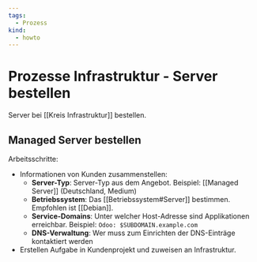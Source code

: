 ```yaml
---
tags:
  - Prozess
kind:
  - howto
---
```

# Prozesse Infrastruktur - Server bestellen

Server bei [[Kreis Infrastruktur]] bestellen.

## Managed Server bestellen

Arbeitsschritte:

* Informationen von Kunden zusammenstellen:
	* **Server-Typ**: Server-Typ aus dem Angebot. Beispiel: [[Managed Server]] (Deutschland, Medium)
	* **Betriebssystem**: Das [[Betriebssystem#Server]] bestimmen. Empfohlen ist [[Debian]].
	* **Service-Domains**: Unter welcher Host-Adresse sind Applikationen erreichbar. Beispiel: `Odoo: $SUBDOMAIN.example.com`
	* **DNS-Verwaltung**: Wer muss zum Einrichten der DNS-Einträge kontaktiert werden
* Erstellen Aufgabe in Kundenprojekt und zuweisen an Infrastruktur.